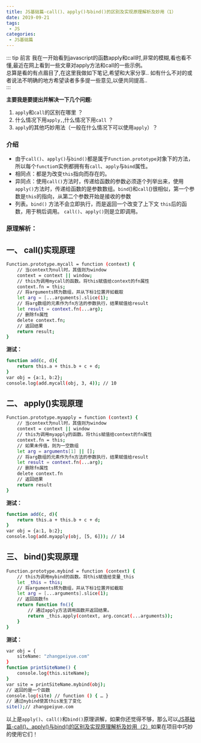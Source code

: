 ```yaml
---
title: JS基础篇-call()、apply()与bind()的区别及实现原理解析及妙用（1）
date: 2019-09-21
tags:
 - JS
categories:
 - JS基础篇
---
```


::: tip 前言
我在一开始看到javascript的函数apply和call时,非常的模糊,看也看不懂,最近在网上看到一些文章对apply方法和call的一些示例。<br>
总算是看的有点眉目了,在这里我做如下笔记,希望和大家分享..  如有什么不对的或者说法不明确的地方希望读者多多提一些意见,以便共同提高..<br>
:::

**主要我是要提出并解决一下几个问题:**

1. `apply`和`call`的区别在哪里 ？
2. 什么情况下用`apply,`,什么情况下用`call` ？
3. `apply`的其他巧妙用法（一般在什么情况下可以使用`apply`）？

### **介绍**
* 由于`call()`、`apply()`与`bind()`都是属于`Function.prototype`对象下的方法，所以每个`functio`n实例都拥有有`call`、`apply`与`bind`属性。
* 相同点：都是为改变`this`指向而存在的。
* 异同点：使用`call()`方法时，传递给函数的参数必须逐个列举出来，使用`apply()`方法时，传递给函数的是参数数组。`bind`()和`call`()很相似，第一个参数是`this`的指向，从第二个参数开始是接收的参数
* 列表。`bind()` 方法不会立即执行，而是返回一个改变了上下文 `this`后的函数，用于稍后调用。 `call()`、`apply()`则是立即调用。

### **原理解析：**

## 一、 call()实现原理

```bash
Function.prototype.mycall = function (context) {
    // 当context为null时，其值则为window
    context = context || window;
    // this为调用mycall的函数。将this赋值给context的fn属性
    context.fn = this;
    // 将arguments转为数组，并从下标1位置开如截取
    let arg = [...arguments].slice(1);
    // 将arg数组的元素作为fn方法的参数执行，结果赋值给result
    let result = context.fn(...arg);
    // 删除fn属性
    delete context.fn;
    // 返回结果
    return result;
}
```

**测试：**

```bash
function add(c, d){
    return this.a + this.b + c + d;
}
var obj = {a:1, b:2};
console.log(add.mycall(obj, 3, 4)); // 10
```

## 二、 apply()实现原理

```bash
Function.prototype.myapply = function (context) {
    // 当context为null时，其值则为window
    context = context || window
    // this为调用myapply的函数。将this赋值给context的fn属性
    context.fn = this;
    // 如果未传值，则为一空数组
    let arg = arguments[1] || [];
    // 将arg数组的元素作为fn方法的参数执行，结果赋值给result
    let result = context.fn(...arg);
    // 删除fn属性
    delete context.fn
    // 返回结果
    return result
}
```

**测试：**

```bash
function add(c, d){
    return this.a + this.b + c + d;
}
var obj = {a:1, b:2};
console.log(add.myapply(obj, [5, 6])); // 14
```

## 三、 bind()实现原理

```bash
Function.prototype.mybind = function (context) {
    // this为调用mybind的函数。将this赋值给变量_this
    let _this = this;
    // 将arguments转为数组，并从下标1位置开如截取
    let arg = [...arguments].slice(1);
    // 返回函数fn
    return function fn(){
        // 通过apply方法调用函数并返回结果。
        return _this.apply(context, arg.concat(...arguments));
    }
}
```

**测试：**

```bash
var obj = {
    siteName: "zhangpeiyue.com"
}
function printSiteName() {
    console.log(this.siteName);
}
var site = printSiteName.mybind(obj);
// 返回的是一个函数
console.log(site) // function () { … }
// 通过mybind使其this发生了变化
site();// zhangpeiyue.com
```

以上是`apply()`、`call()`和`bind()`原理讲解，如果你还觉得不够，那么可以[JS基础篇-call()、apply()与bind()的区别及实现原理解析及妙用（2）](http://localhost:8080/lyxblog/blogs/category1/2019/call%E4%B8%8Eapply()%E4%B8%8Ebind()%E7%9A%84%E5%A6%99%E7%94%A8(2)%20.html)如果在项目中巧妙的使用它们！